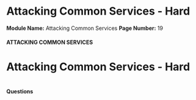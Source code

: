 <!--
 // Platform: Academy
// URL: https://academy.hackthebox.com/module/116/section/1468
// Platform Version: V1
// Module ID: 116
// Module Name: Attacking Common Services
// Module Difficulty: Medium
// Section ID: 1468
// Section Title: Attacking Common Services - Hard
// Page Title: Hack The Box - Academy
// Page Number: 19
-->

# Attacking Common Services - Hard

**Module Name:** Attacking Common Services **Page Number:** 19

#### 

#### ATTACKING COMMON SERVICES

# Attacking Common Services - Hard

# 

# 

#### Questions

####